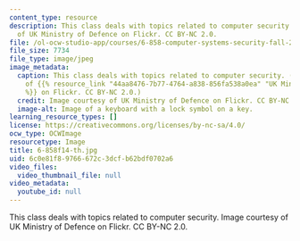 ```yaml
---
content_type: resource
description: This class deals with topics related to computer security. Image courtesy
  of UK Ministry of Defence on Flickr. CC BY-NC 2.0.
file: /ol-ocw-studio-app/courses/6-858-computer-systems-security-fall-2014/6c0e81f89766672c3dcfb62bdf0702a6_6-858f14-th.jpg
file_size: 7734
file_type: image/jpeg
image_metadata:
  caption: This class deals with topics related to computer security. (Image courtesy
    of {{% resource_link "44aa8476-7b77-4764-a838-856fa538a0ea" "UK Ministry of Defence"
    %}} on Flickr. CC BY-NC 2.0.)
  credit: Image courtesy of UK Ministry of Defence on Flickr. CC BY-NC 2.0.
  image-alt: Image of a keyboard with a lock symbol on a key.
learning_resource_types: []
license: https://creativecommons.org/licenses/by-nc-sa/4.0/
ocw_type: OCWImage
resourcetype: Image
title: 6-858f14-th.jpg
uid: 6c0e81f8-9766-672c-3dcf-b62bdf0702a6
video_files:
  video_thumbnail_file: null
video_metadata:
  youtube_id: null
---
```

This class deals with topics related to computer security. Image courtesy of UK Ministry of Defence on Flickr. CC BY-NC 2.0.